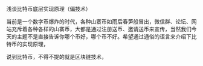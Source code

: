 浅谈比特币底层实现原理（偏技术）

当前是一个数字币爆炸的时代，各种山寨币如雨后春笋般冒出，微信群、论坛、网站充斥着各种各样的山寨币，大都是通过注册送币、邀请送币来宣传，当然我们今天的主题不是直接告诉你哪个币好，哪个币不好。希望通过通俗的语言来介绍下比特币的实现原理，

说到比特币，不得不提的就是区块链技术，